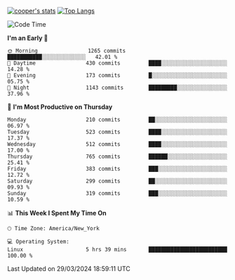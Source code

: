 [![cooper's stats](https://github-readme-stats-dwoluvhms-coopjz.vercel.app/api?username=coopjz&count_private=true)](https://github.com/coopjz/github-readme-stats)
[![Top Langs](https://github-readme-stats-dwoluvhms-coopjz.vercel.app/api/top-langs/?username=coopjz&count_private=true&langs_count=8&layout=compact)](https://github.com/coopjz/github-readme-stats)
<!--START_SECTION:waka-->
![Code Time](http://img.shields.io/badge/Code%20Time-7%20hrs%2037%20mins-blue)

**I'm an Early 🐤** 

```text
🌞 Morning                1265 commits        ███████████░░░░░░░░░░░░░░   42.01 % 
🌆 Daytime                430 commits         ████░░░░░░░░░░░░░░░░░░░░░   14.28 % 
🌃 Evening                173 commits         █░░░░░░░░░░░░░░░░░░░░░░░░   05.75 % 
🌙 Night                  1143 commits        █████████░░░░░░░░░░░░░░░░   37.96 % 
```
📅 **I'm Most Productive on Thursday** 

```text
Monday                   210 commits         ██░░░░░░░░░░░░░░░░░░░░░░░   06.97 % 
Tuesday                  523 commits         ████░░░░░░░░░░░░░░░░░░░░░   17.37 % 
Wednesday                512 commits         ████░░░░░░░░░░░░░░░░░░░░░   17.00 % 
Thursday                 765 commits         ██████░░░░░░░░░░░░░░░░░░░   25.41 % 
Friday                   383 commits         ███░░░░░░░░░░░░░░░░░░░░░░   12.72 % 
Saturday                 299 commits         ██░░░░░░░░░░░░░░░░░░░░░░░   09.93 % 
Sunday                   319 commits         ███░░░░░░░░░░░░░░░░░░░░░░   10.59 % 
```


📊 **This Week I Spent My Time On** 

```text
🕑︎ Time Zone: America/New_York

💻 Operating System: 
Linux                    5 hrs 39 mins       █████████████████████████   100.00 % 
```


 Last Updated on 29/03/2024 18:59:11 UTC
<!--END_SECTION:waka-->
